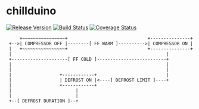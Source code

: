 # chillduino
[![Release Version](https://img.shields.io/badge/version-1.1.1-blue.svg)](https://github.com/FirstBuild/chillduino)
[![Build Status](https://travis-ci.org/FirstBuild/chillduino.svg?branch=master)](https://travis-ci.org/FirstBuild/chillduino)
[![Coverage Status](https://coveralls.io/repos/FirstBuild/chillduino/badge.svg?branch=master)](https://coveralls.io/r/FirstBuild/chillduino)

```
     +~~~~~~~~~~~~~~~~+                              +---------------+
 +-->| COMPRESSOR OFF |--------[ FF WARM ]---------->| COMPRESSOR ON |
 |   +~~~~~~~~~~~~~~~~+                              +---------------+
 |                                                          |
 +---------------------[ FF COLD ]--------------------------+
 |                                                          |
 |                                                          |
 |                  +------------+                          |
 |                  | DEFROST ON |<----[ DEFROST LIMIT ]----+
 |                  +------------+
 |                        |
 |                        |
 +--[ DEFROST DURATION ]--+
```
